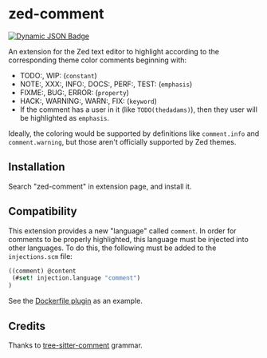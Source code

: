 # zed-comment
[![Dynamic JSON Badge](https://img.shields.io/badge/dynamic/json?url=https%3A%2F%2Fapi.zed.dev%2Fextensions%2Fcomment&query=%24.data%5B0%5D.download_count&label=download&cacheSeconds=60)](https://zed.dev/extensions?query=comment)

An extension for the Zed text editor to highlight according to the corresponding theme color comments beginning with:
- TODO:, WIP: (`constant`)
- NOTE:, XXX:, INFO:, DOCS:, PERF:, TEST: (`emphasis`)
- FIXME:, BUG:, ERROR: (`property`)
- HACK:, WARNING:, WARN:, FIX: (`keyword`)
- If the comment has a user in it (like `TODO(thedadams)`), then they user will be highlighted as `emphasis`.

Ideally, the coloring would be supported by definitions like `comment.info` and `comment.warning`, but those aren't officially supported by Zed themes.

## Installation

Search "zed-comment" in extension page, and install it.

## Compatibility

This extension provides a new "language" called `comment`. In order for comments to be properly highlighted, this language must be injected into other languages. To do this, the following must be added to the `injections.scm` file:
```scheme
((comment) @content
 (#set! injection.language "comment")
)
```

See the [Dockerfile plugin](https://github.com/zed-extensions/dockerfile/blob/main/languages/dockerfile/injections.scm) as an example.

## Credits

Thanks to [tree-sitter-comment](https://github.com/stsewd/tree-sitter-comment) grammar.
